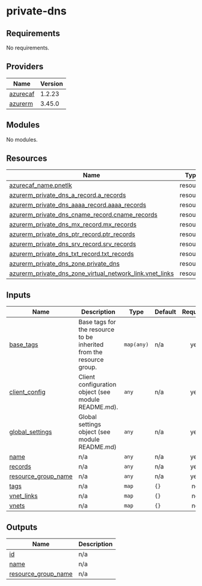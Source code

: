 # private-dns

<!-- BEGINNING OF PRE-COMMIT-TERRAFORM DOCS HOOK -->
## Requirements

No requirements.

## Providers

| Name | Version |
|------|---------|
| <a name="provider_azurecaf"></a> [azurecaf](#provider\_azurecaf) | 1.2.23 |
| <a name="provider_azurerm"></a> [azurerm](#provider\_azurerm) | 3.45.0 |

## Modules

No modules.

## Resources

| Name | Type |
|------|------|
| [azurecaf_name.pnetlk](https://registry.terraform.io/providers/aztfmod/azurecaf/latest/docs/resources/name) | resource |
| [azurerm_private_dns_a_record.a_records](https://registry.terraform.io/providers/hashicorp/azurerm/latest/docs/resources/private_dns_a_record) | resource |
| [azurerm_private_dns_aaaa_record.aaaa_records](https://registry.terraform.io/providers/hashicorp/azurerm/latest/docs/resources/private_dns_aaaa_record) | resource |
| [azurerm_private_dns_cname_record.cname_records](https://registry.terraform.io/providers/hashicorp/azurerm/latest/docs/resources/private_dns_cname_record) | resource |
| [azurerm_private_dns_mx_record.mx_records](https://registry.terraform.io/providers/hashicorp/azurerm/latest/docs/resources/private_dns_mx_record) | resource |
| [azurerm_private_dns_ptr_record.ptr_records](https://registry.terraform.io/providers/hashicorp/azurerm/latest/docs/resources/private_dns_ptr_record) | resource |
| [azurerm_private_dns_srv_record.srv_records](https://registry.terraform.io/providers/hashicorp/azurerm/latest/docs/resources/private_dns_srv_record) | resource |
| [azurerm_private_dns_txt_record.txt_records](https://registry.terraform.io/providers/hashicorp/azurerm/latest/docs/resources/private_dns_txt_record) | resource |
| [azurerm_private_dns_zone.private_dns](https://registry.terraform.io/providers/hashicorp/azurerm/latest/docs/resources/private_dns_zone) | resource |
| [azurerm_private_dns_zone_virtual_network_link.vnet_links](https://registry.terraform.io/providers/hashicorp/azurerm/latest/docs/resources/private_dns_zone_virtual_network_link) | resource |

## Inputs

| Name | Description | Type | Default | Required |
|------|-------------|------|---------|:--------:|
| <a name="input_base_tags"></a> [base\_tags](#input\_base\_tags) | Base tags for the resource to be inherited from the resource group. | `map(any)` | n/a | yes |
| <a name="input_client_config"></a> [client\_config](#input\_client\_config) | Client configuration object (see module README.md). | `any` | n/a | yes |
| <a name="input_global_settings"></a> [global\_settings](#input\_global\_settings) | Global settings object (see module README.md) | `any` | n/a | yes |
| <a name="input_name"></a> [name](#input\_name) | n/a | `any` | n/a | yes |
| <a name="input_records"></a> [records](#input\_records) | n/a | `any` | n/a | yes |
| <a name="input_resource_group_name"></a> [resource\_group\_name](#input\_resource\_group\_name) | n/a | `any` | n/a | yes |
| <a name="input_tags"></a> [tags](#input\_tags) | n/a | `map` | `{}` | no |
| <a name="input_vnet_links"></a> [vnet\_links](#input\_vnet\_links) | n/a | `map` | `{}` | no |
| <a name="input_vnets"></a> [vnets](#input\_vnets) | n/a | `map` | `{}` | no |

## Outputs

| Name | Description |
|------|-------------|
| <a name="output_id"></a> [id](#output\_id) | n/a |
| <a name="output_name"></a> [name](#output\_name) | n/a |
| <a name="output_resource_group_name"></a> [resource\_group\_name](#output\_resource\_group\_name) | n/a |
<!-- END OF PRE-COMMIT-TERRAFORM DOCS HOOK -->
